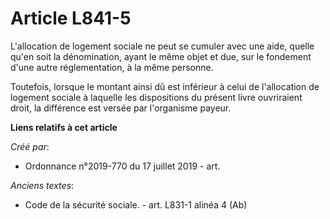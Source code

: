 # Article L841-5

L'allocation de logement sociale ne peut se cumuler avec une aide, quelle qu'en soit la dénomination, ayant le même objet et
due, sur le fondement d'une autre réglementation, à la même personne.

Toutefois, lorsque le montant ainsi dû est inférieur à celui de l'allocation de logement sociale à laquelle les dispositions
du présent livre ouvriraient droit, la différence est versée par l'organisme payeur.

**Liens relatifs à cet article**

_Créé par_:

  - Ordonnance n°2019-770 du 17 juillet 2019 - art.

_Anciens textes_:

  - Code de la sécurité sociale. - art. L831-1 alinéa 4 (Ab)
